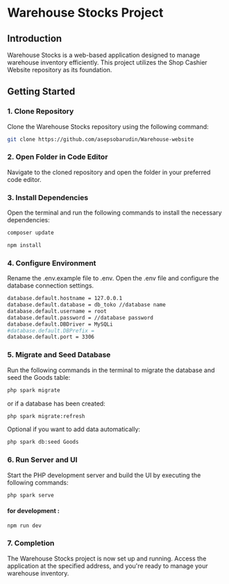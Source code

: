 
# Warehouse Stocks Project

## Introduction
Warehouse Stocks is a web-based application designed to manage warehouse inventory efficiently. This project utilizes the Shop Cashier Website repository as its foundation.

## Getting Started

### 1. Clone Repository
Clone the Warehouse Stocks repository using the following command:
```bash
git clone https://github.com/asepsobarudin/Warehouse-website
```

### 2. Open Folder in Code Editor
Navigate to the cloned repository and open the folder in your preferred code editor.

### 3. Install Dependencies
Open the terminal and run the following commands to install the necessary dependencies:
```bash 
composer update 
```
``` bash
npm install
```

### 4. Configure Environment
Rename the .env.example file to .env. Open the .env file and configure the database connection settings.
``` bash
database.default.hostname = 127.0.0.1
database.default.database = db_toko //database name
database.default.username = root
database.default.password = //database password
database.default.DBDriver = MySQLi
#database.default.DBPrefix =
database.default.port = 3306
```

### 5. Migrate and Seed Database
Run the following commands in the terminal to migrate the database and seed the Goods table:
```bash
php spark migrate
```
or if a database has been created:
```bash
php spark migrate:refresh
```

Optional if you want to add data automatically:
```bash
php spark db:seed Goods
```

### 6. Run Server and UI
Start the PHP development server and build the UI by executing the following commands:
```bash 
php spark serve
```
#### for development :
```bash 
npm run dev
```

### 7. Completion
The Warehouse Stocks project is now set up and running. Access the application at the specified address, and you're ready to manage your warehouse inventory.
